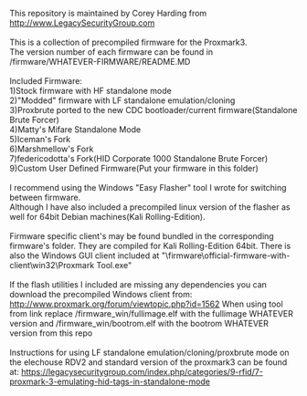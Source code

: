 This repository is maintained by Corey Harding from http://www.LegacySecurityGroup.com<br><br>
This is a collection of precompiled firmware for the Proxmark3.<br>
The version number of each firmware can be found in /firmware/WHATEVER-FIRMWARE/README.MD<br>
<br>
Included Firmware:<br>
1)Stock firmware with HF standalone mode<br>
2)"Modded" firmware with LF standalone emulation/cloning<br>
3)Proxbrute ported to the new CDC bootloader/current firmware(Standalone Brute Forcer)<br>
4)Matty's Mifare Standalone Mode<br>
5)Iceman's Fork<br>
6)Marshmellow's Fork<br>
7)federicodotta's Fork(HID Corporate 1000 Standalone Brute Forcer)<br>
9)Custom User Defined Firmware(Put your firmware in this folder)<br>
<br>
I recommend using the Windows "Easy Flasher" tool I wrote for switching between firmware.<br>
Although I have also included a precompiled linux version of the flasher as well for 64bit Debian machines(Kali Rolling-Edition).<br>
<br>
Firmware specific client's may be found bundled in the corresponding firmware's folder.  They are compiled for Kali Rolling-Edition 64bit.  There is also the Windows GUI client included at "\firmware\official-firmware-with-client\win32\Proxmark Tool.exe"
<br>
<br>
If the flash utilities I included are missing any dependencies you can download the precompiled Windows client from: http://www.proxmark.org/forum/viewtopic.php?id=1562 When using tool from link replace /firmware_win/fullimage.elf with the fullimage WHATEVER version and /firmware_win/bootrom.elf with the bootrom WHATEVER version from this repo<br>
<br>
Instructions for using LF standalone emulation/cloning/proxbrute mode on the elechouse RDV2 and standard version of the proxmark3
can be found at: https://legacysecuritygroup.com/index.php/categories/9-rfid/7-proxmark-3-emulating-hid-tags-in-standalone-mode<br>
